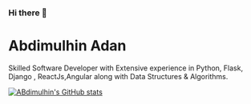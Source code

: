 ### Hi there 👋



# Abdimulhin Adan
Skilled Software Developer with Extensive experience in Python, Flask, Django , ReactJs,Angular along with Data Structures & Algorithms.


[![ABdimulhin's GitHub stats](https://github-readme-stats.vercel.app/api?AbdimulhinYussuf3675=anuraghazra)](https://github.com/anuraghazra/github-readme-stats)





<!--


Here are some ideas to get you started:

- 🔭 I’m currently working on ...
- 🌱 I’m currently learning ...
- 👯 I’m looking to collaborate on ...
- 🤔 I’m looking for help with ...
- 💬 Ask me about ...
- 📫 How to reach me: ...
- 😄 Pronouns: ...
- ⚡ Fun fact: ...
-->
